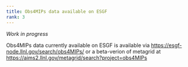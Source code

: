 ```yaml
---
title: Obs4MIPs data available on ESGF 
rank: 3
---
```


*Work in progress*

Obs4MIPs data currently available on ESGF is available via https://esgf-node.llnl.gov/search/obs4MIPs/ or a beta-verion of metagrid at https://aims2.llnl.gov/metagrid/search?project=obs4MIPs 

